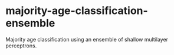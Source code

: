 # majority-age-classification-ensemble
Majority age classification using an ensemble of shallow multilayer perceptrons.
